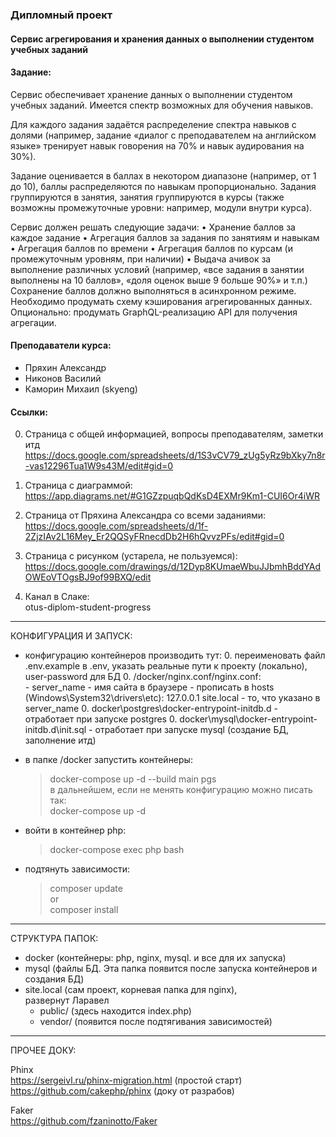 ### Дипломный проект

#### Сервис агрегирования и хранения данных о выполнении студентом учебных заданий

#### Задание:
Сервис обеспечивает хранение данных о выполнении студентом учебных заданий. 
Имеется спектр возможных для обучения навыков. 
 
Для каждого задания задаётся распределение спектра навыков с долями 
(например, задание «диалог с преподавателем на английском языке» тренирует навык говорения на 70% и навык аудирования на 30%). 
 
Задание оценивается в баллах в некотором диапазоне (например, от 1 до 10), баллы распределяются по навыкам пропорционально. 
Задания группируются в занятия, занятия группируются в курсы (также возможны промежуточные уровни: например, модули внутри курса). 
 
Сервис должен решать следующие задачи:
    • Хранение баллов за каждое задание
    • Агрегация баллов за задания по занятиям и навыкам
    • Агрегация баллов по времени
    • Агрегация баллов по курсам (и промежуточным уровням, при наличии)
    • Выдача ачивок за выполнение различных условий (например, «все задания в занятии выполнены на 10 баллов», 
      «доля оценок выше 9 больше 90%» и т.п.)
Сохранение баллов должно выполняться в асинхронном режиме. Необходимо продумать схему кэширования агрегированных данных.
Опционально: продумать GraphQL-реализацию API для получения агрегации.

#### Преподаватели курса:
- Пряхин Александр
- Никонов Василий
- Каморин Михаил (skyeng)

#### Ссылки:
0. Страница с общей информацией, вопросы преподавателям, заметки итд  
    https://docs.google.com/spreadsheets/d/1S3vCV79_zUg5yRz9bXky7n8r-vas12296Tua1W9s43M/edit#gid=0
    
0. Страница с диаграммой:  
    https://app.diagrams.net/#G1GZzpuqbQdKsD4EXMr9Km1-CUI6Or4iWR
    
0. Страница от Пряхина Александра со всеми заданиями:  
    https://docs.google.com/spreadsheets/d/1f-2ZjzIAv2L16Mey_Er2QQSyFRnecdDb2H6hQvvzPFs/edit#gid=0
    
0. Страница с рисунком (устарела, не пользуемся):  
    https://docs.google.com/drawings/d/12Dyp8KUmaeWbuJJbmhBddYAdOWEoVTOgsBJ9of99BXQ/edit
    
0. Канал в Слаке:  
    otus-diplom-student-progress


---
КОНФИГУРАЦИЯ И ЗАПУСК:
- конфигурацию контейнеров производить тут:
    0. переименовать файл .env.example в .env, указать реальные пути к проекту (локально), user-password для БД
    0. /docker/nginx.conf/nginx.conf:  
        - server_name - имя сайта в браузере
        - прописать в hosts (Windows\System32\drivers\etc): 127.0.0.1 site.local - то, что указано в server_name
    0. docker\postgres\docker-entrypoint-initdb.d - отработает при запуске postgres
    0. docker\mysql\docker-entrypoint-initdb.d\init.sql - отработает при запуске mysql (создание БД, заполнение итд)

- в папке /docker запустить контейнеры:
    > docker-compose up -d --build main pgs  
    в дальнейшем, если не менять конфигурацию можно писать так:  
    > docker-compose up -d
- войти в контейнер php:
    > docker-compose exec php bash
- подтянуть зависимости:
    > composer update  
        or  
    > composer install  



---
СТРУКТУРА ПАПОК:
- docker (контейнеры: php, nginx, mysql. и все для их запуска)
- mysql (файлы БД. Эта папка появится после запуска контейнеров и создания БД)
- site.local (сам проект, корневая папка для nginx),  
    развернут Ларавел  
    - public/ (здесь находится index.php)
    - vendor/ (появится после подтягивания зависимостей)

---
ПРОЧЕЕ ДОКУ:

Phinx  
https://sergeivl.ru/phinx-migration.html (простой старт)  
https://github.com/cakephp/phinx (доку от разрабов)  

Faker  
https://github.com/fzaninotto/Faker  

